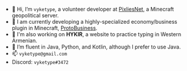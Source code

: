 - 👋 Hi, I’m `vyketype`, a volunteer developer at [PixliesNet](https://github.com/PixliesEarth), a Minecraft geopolitical server.
- 💞️ I am currently developing a highly-specialized economy/business plugin in Minecraft, [ProtoBusiness](https://github.com/PixliesEarth/PixliesCoreV2/tree/main/ProtoBusiness/src/main).
- 👀 I'm also working on **HYKIR**, a website to practice typing in Western Armenian.
- 🌱 I’m fluent in Java, Python, and Kotlin, although I prefer to use Java.
- 📫 `vyketype@gmail.com`
- Discord: `vyketype#3472`

<!-- - 💞️ Stuff I'm working on: socialite (COMING SOON), OpenPolls (COMING SOON), BarsOfAction (COMING SOON) -->
